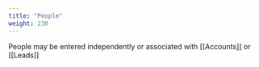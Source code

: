 ```yaml
---
title: "People"
weight: 230
---
```


People may be entered independently or associated with [[Accounts]] or [[Leads]]
